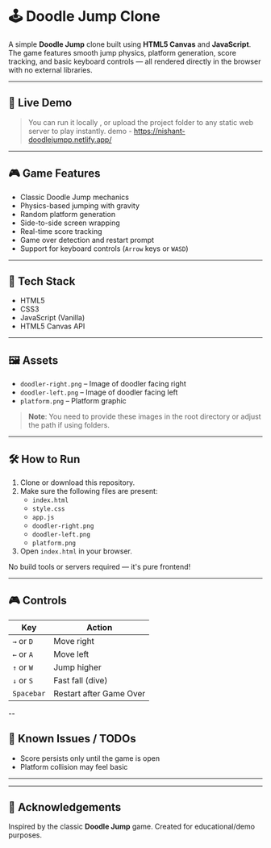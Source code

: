 # 🕹️ Doodle Jump Clone

A simple **Doodle Jump** clone built using **HTML5 Canvas** and **JavaScript**. The game features smooth jump physics, platform generation, score tracking, and basic keyboard controls — all rendered directly in the browser with no external libraries.

---

## 🚀 Live Demo

> You can run it locally , or upload the project folder to any static web server to play instantly.
demo - https://nishant-doodlejumpp.netlify.app/
---

## 🎮 Game Features

- Classic Doodle Jump mechanics
- Physics-based jumping with gravity
- Random platform generation
- Side-to-side screen wrapping
- Real-time score tracking
- Game over detection and restart prompt
- Support for keyboard controls (`Arrow` keys or `WASD`)

---

## 🧱 Tech Stack

- HTML5
- CSS3
- JavaScript (Vanilla)
- HTML5 Canvas API

---

## 🖼️ Assets

- `doodler-right.png` – Image of doodler facing right
- `doodler-left.png` – Image of doodler facing left
- `platform.png` – Platform graphic

> **Note**: You need to provide these images in the root directory or adjust the path if using folders.

---

## 🛠️ How to Run

1. Clone or download this repository.
2. Make sure the following files are present:
   - `index.html`
   - `style.css`
   - `app.js`
   - `doodler-right.png`
   - `doodler-left.png`
   - `platform.png`
3. Open `index.html` in your browser.

No build tools or servers required — it's pure frontend!

---

## 🎮 Controls

| Key         | Action               |
|-------------|----------------------|
| `→` or `D`  | Move right           |
| `←` or `A`  | Move left            |
| `↑` or `W`  | Jump higher          |
| `↓` or `S`  | Fast fall (dive)     |
| `Spacebar`  | Restart after Game Over |

--

## 📌 Known Issues / TODOs

- Score persists only until the game is open
- Platform collision may feel basic


---


---

## 🙌 Acknowledgements

Inspired by the classic **Doodle Jump** game. Created for educational/demo purposes.
